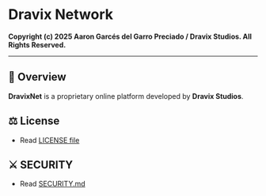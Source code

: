 # Dravix Network

**Copyright (c) 2025 Aaron Garcés del Garro Preciado / Dravix Studios. All Rights Reserved.**

---

## 🔹 Overview

**DravixNet** is a proprietary online platform developed by **Dravix Studios**.  


## ⚖️ License
- Read [LICENSE file](./LICENSE)

## ⚔️ SECURITY
- Read [SECURITY.md](./SECURITY.md)
